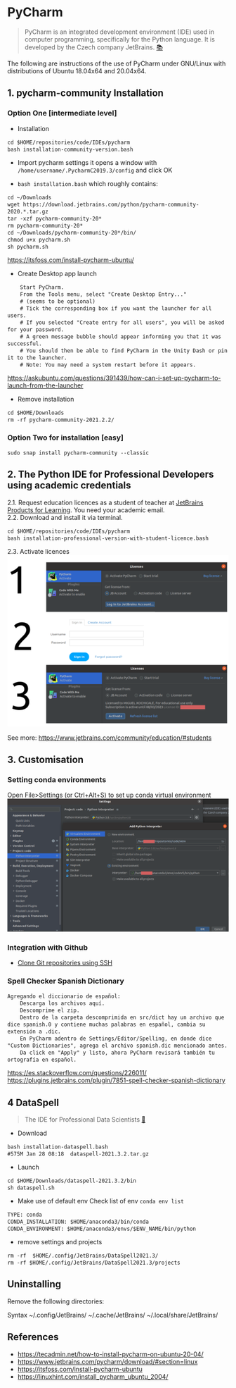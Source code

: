 # PyCharm
> PyCharm is an integrated development environment (IDE) used in computer programming, specifically for the Python language. 
> It is developed by the Czech company JetBrains. [:books:](https://en.wikipedia.org/wiki/PyCharm)  

The following are instructions of the use of PyCharm under GNU/Linux with distributions of Ubuntu 18.04x64 and 20.04x64.

## 1. pycharm-community Installation 

### Option One [intermediate level]
* Installation
```
cd $HOME/repositories/code/IDEs/pycharm
bash installation-community-version.bash
```
* Import pycharm settings 
it opens a window with `/home/username/.PycharmC2019.3/config` and click OK

* `bash installation.bash` which roughly contains:
```
cd ~/Downloads
wget https://download.jetbrains.com/python/pycharm-community-2020.*.tar.gz
tar -xzf pycharm-community-20*
rm pycharm-community-20*
cd ~/Downloads/pycharm-community-20*/bin/
chmod u+x pycharm.sh
sh pycharm.sh
```
https://itsfoss.com/install-pycharm-ubuntu/

* Create Desktop app launch
```
    Start PyCharm.
    From the Tools menu, select "Create Desktop Entry..."
    # (seems to be optional)
    # Tick the corresponding box if you want the launcher for all users.
    # If you selected "Create entry for all users", you will be asked for your password.
    # A green message bubble should appear informing you that it was successful.
    # You should then be able to find PyCharm in the Unity Dash or pin it to the launcher.
    # Note: You may need a system restart before it appears.

```
https://askubuntu.com/questions/391439/how-can-i-set-up-pycharm-to-launch-from-the-launcher

* Remove installation
```
cd $HOME/Downloads
rm -rf pycharm-community-2021.2.2/
```

### Option Two for installation [easy]
```
sudo snap install pycharm-community --classic
```



## 2. The Python IDE for Professional Developers using academic credentials 

2.1. Request education licences as a student of teacher at [JetBrains Products for Learning](https://www.jetbrains.com/shop/eform/students). You need your academic email.  
2.2. Download and install it via terminal.  
``` 
cd $HOME/repositories/code/IDEs/pycharm
bash installation-professional-version-with-student-licence.bash 
```
2.3. Activate licences  
![figs](figures/licenses-pycharm-professional-v2021-3-2.png)  

See more: https://www.jetbrains.com/community/education/#students

## 3. Customisation 
### Setting conda environments
Open File>Settings (or Ctrl+Alt+S) to set up conda virtual environment
![fig](figures/setting-up-conda-env.png)

### Integration with Github 
* [Clone Git repositories using SSH](https://medium.com/@akshay.sinha/pycharm-integration-with-github-876510c6ca1f)


### Spell Checker Spanish Dictionary
```
Agregando el diccionario de español:
    Descarga los archivos aquí.
    Descomprime el zip.
    Dentro de la carpeta descomprimida en src/dict hay un archivo que dice spanish.0 y contiene muchas palabras en español, cambia su extensión a .dic.
    En PyCharm adentro de Settings/Editor/Spelling, en donde dice "Custom Dictionaries", agrega el archivo spanish.dic mencionado antes.
    Da click en "Apply" y listo, ahora PyCharm revisará también tu ortografía en español.
```
https://es.stackoverflow.com/questions/226011/    
https://plugins.jetbrains.com/plugin/7851-spell-checker-spanish-dictionary    

## 4 DataSpell 
> The IDE for Professional Data Scientists [:link:](https://www.jetbrains.com/dataspell/)
* Download
```
bash installation-dataspell.bash
#575M Jan 28 08:18  dataspell-2021.3.2.tar.gz
``` 

* Launch  
``` 
cd $HOME/Downloads/dataspell-2021.3.2/bin
sh dataspell.sh
```

* Make use of default env
Check list of env `conda env list`
``` 
TYPE: conda
CONDA_INSTALLATION: $HOME/anaconda3/bin/conda
CONDA_ENVIRONMENT: $HOME/anaconda3/envs/$ENV_NAME/bin/python
``` 

* remove settings and projects
```
rm -rf  $HOME/.config/JetBrains/DataSpell2021.3/
rm -rf $HOME/.config/JetBrains/DataSpell2021.3/projects
```

## Uninstalling
Remove the following directories:

Syntax
    ~/.config/JetBrains/<product><version>
    ~/.cache/JetBrains/<product><version>
    ~/.local/share/JetBrains/<product><version>


## References
* https://tecadmin.net/how-to-install-pycharm-on-ubuntu-20-04/  
* https://www.jetbrains.com/pycharm/download/#section=linux  
* https://itsfoss.com/install-pycharm-ubuntu  
* https://linuxhint.com/install_pycharm_ubuntu_2004/   
